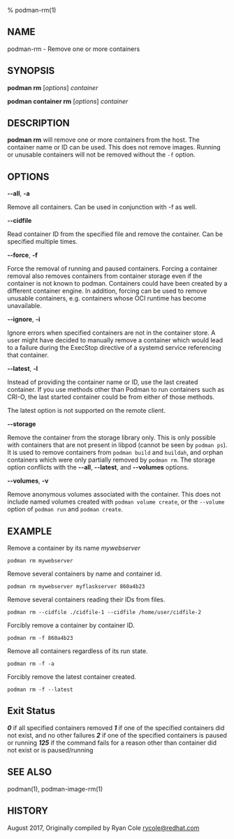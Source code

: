% podman-rm(1)

## NAME
podman\-rm - Remove one or more containers

## SYNOPSIS
**podman rm** [*options*] *container*

**podman container rm** [*options*] *container*

## DESCRIPTION
**podman rm** will remove one or more containers from the host.  The container name or ID can be used.  This does not remove images.
Running or unusable containers will not be removed without the `-f` option.

## OPTIONS

**--all**, **-a**

Remove all containers.  Can be used in conjunction with -f as well.

**--cidfile**

Read container ID from the specified file and remove the container.  Can be specified multiple times.

**--force**, **-f**

Force the removal of running and paused containers. Forcing a container removal also
removes containers from container storage even if the container is not known to podman.
Containers could have been created by a different container engine.
In addition, forcing can be used to remove unusable containers, e.g. containers
whose OCI runtime has become unavailable.

**--ignore**, **-i**

Ignore errors when specified containers are not in the container store.  A user
might have decided to manually remove a container which would lead to a failure
during the ExecStop directive of a systemd service referencing that container.

**--latest**, **-l**

Instead of providing the container name or ID, use the last created container. If you use methods other than Podman
to run containers such as CRI-O, the last started container could be from either of those methods.

The latest option is not supported on the remote client.

**--storage**

Remove the container from the storage library only.
This is only possible with containers that are not present in libpod (cannot be seen by `podman ps`).
It is used to remove containers from `podman build` and `buildah`, and orphan containers which were only partially removed by `podman rm`.
The storage option conflicts with the **--all**, **--latest**, and **--volumes** options.

**--volumes**, **-v**

Remove anonymous volumes associated with the container. This does not include named volumes
created with `podman volume create`, or the `--volume` option of `podman run` and `podman create`.

## EXAMPLE
Remove a container by its name *mywebserver*
```
podman rm mywebserver
```

Remove several containers by name and container id.
```
podman rm mywebserver myflaskserver 860a4b23
```

Remove several containers reading their IDs from files.
```
podman rm --cidfile ./cidfile-1 --cidfile /home/user/cidfile-2
```

Forcibly remove a container by container ID.
```
podman rm -f 860a4b23
```

Remove all containers regardless of its run state.
```
podman rm -f -a
```

Forcibly remove the latest container created.
```
podman rm -f --latest
```

## Exit Status
**_0_** if all specified containers removed
**_1_** if one of the specified containers did not exist, and no other failures
**_2_** if one of the specified containers is paused or running
**_125_** if the command fails for a reason other than container did not exist or is paused/running

## SEE ALSO
podman(1), podman-image-rm(1)

## HISTORY
August 2017, Originally compiled by Ryan Cole <rycole@redhat.com>
